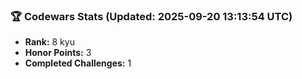 ### 🏆 Codewars Stats (Updated: 2025-09-20 13:13:54 UTC)

- **Rank:** 8 kyu
- **Honor Points:** 3
- **Completed Challenges:** 1
